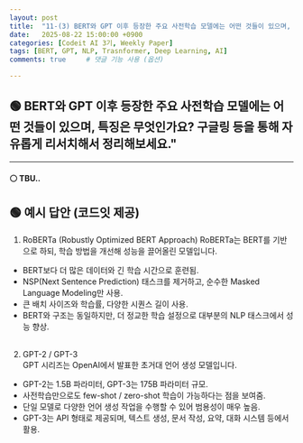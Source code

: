 ```yaml
---
layout: post
title:  "11-(3) BERT와 GPT 이후 등장한 주요 사전학습 모델에는 어떤 것들이 있으며, 특징은 무엇인가요? 구글링 등을 통해 자유롭게 리서치해서 정리해보세요."
date:   2025-08-22 15:00:00 +0900
categories: [Codeit AI 3기, Weekly Paper]
tags: [BERT, GPT, NLP, Trasnformer, Deep Learning, AI]
comments: true     # 댓글 기능 사용 (옵션)

---
```



## 🟢 BERT와 GPT 이후 등장한 주요 사전학습 모델에는 어떤 것들이 있으며, 특징은 무엇인가요? 구글링 등을 통해 자유롭게 리서치해서 정리해보세요."
---
#### ⚪ TBU..

## 🟢 예시 답안 (코드잇 제공)
> 
1. RoBERTa (Robustly Optimized BERT Approach)
RoBERTa는 BERT를 기반으로 하되, 학습 방법을 개선해 성능을 끌어올린 모델입니다.
- BERT보다 더 많은 데이터와 긴 학습 시간으로 훈련됨.
- NSP(Next Sentence Prediction) 태스크를 제거하고, 순수한 Masked Language Modeling만 사용.
- 큰 배치 사이즈와 학습률, 다양한 시퀀스 길이 사용.
- BERT와 구조는 동일하지만, 더 정교한 학습 설정으로 대부분의 NLP 태스크에서 성능 향상.<br><br>
2. GPT-2 / GPT-3  
GPT 시리즈는 OpenAI에서 발표한 초거대 언어 생성 모델입니다.  
- GPT-2는 1.5B 파라미터, GPT-3는 175B 파라미터 규모.
- 사전학습만으로도 few-shot / zero-shot 학습이 가능하다는 점을 보여줌.
- 단일 모델로 다양한 언어 생성 작업을 수행할 수 있어 범용성이 매우 높음.
- GPT-3는 API 형태로 제공되며, 텍스트 생성, 문서 작성, 요약, 대화 시스템 등에서 활용.